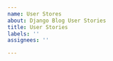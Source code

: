 ```yaml
---
name: User Stores
about: Django Blog User Stories
title: User Stories
labels: ''
assignees: ''

---
```



